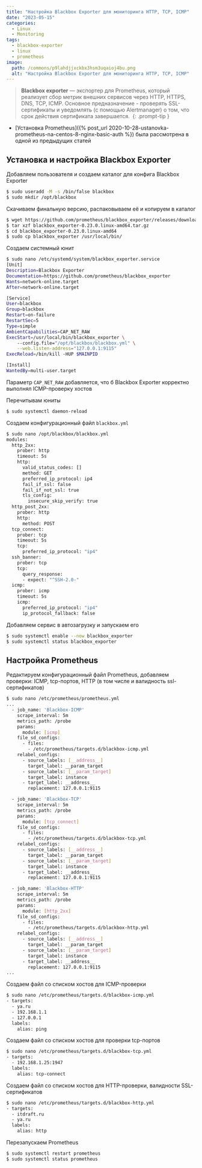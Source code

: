 ```yaml
---
title: "Настройка Blackbox Exporter для мониторинга HTTP, TCP, ICMP"
date: "2023-05-15"
categories:
  - Linux
  - Monitoring
tags: 
  - blackbox-exporter
  - linux
  - prometheus
image:
  path: /commons/p9lahdjjxckbx3hsm3uqaioj4bu.png
  alt: "Настройка Blackbox Exporter для мониторинга HTTP, TCP, ICMP"
---
```


> **Blackbox exporter** — экспортер для Prometheus, который реализует сбор метрик внешних сервисов через HTTP, HTTPS, DNS, TCP, ICMP. Основное предназначение - проверять SSL-сертификаты и уведомлять (с помощью Alertmanager) о том, что срок действия сертификата завершается. 
{: .prompt-tip }

- [Установка Prometheus]({% post_url 2020-10-28-ustanovka-prometheus-na-centos-8-nginx-basic-auth %}) была рассмотрена в одной из предыдущих статей

## Установка и настройка Blackbox Exporter

Добавляем пользователя и создаем каталог для конфига Blackbox Exporter
```sh
$ sudo useradd -M -s /bin/false blackbox
$ sudo mkdir /opt/blackbox
```

Скачиваем финальную версию, распаковываем её и копируем в каталог
```sh
$ wget https://github.com/prometheus/blackbox_exporter/releases/download/v0.23.0/blackbox_exporter-0.23.0.linux-amd64.tar.gz
$ tar xzf blackbox_exporter-0.23.0.linux-amd64.tar.gz
$ cd blackbox_exporter-0.23.0.linux-amd64
$ sudo cp blackbox_exporter /usr/local/bin/
```

Создаем системный юнит
```sh
$ sudo nano /etc/systemd/system/blackbox_exporter.service
[Unit]
Description=Blackbox Exporter
Documentation=https://github.com/prometheus/blackbox_exporter
Wants=network-online.target
After=network-online.target

[Service]
User=blackbox
Group=blackbox
Restart=on-failure
RestartSec=5
Type=simple
AmbientCapabilities=CAP_NET_RAW
ExecStart=/usr/local/bin/blackbox_exporter \
    --config.file="/opt/blackbox/blackbox.yml" \
    --web.listen-address="127.0.0.1:9115"
ExecReload=/bin/kill -HUP $MAINPID

[Install]
WantedBy=multi-user.target
```

Параметр `CAP_NET_RAW` добавляется, что б Blackbox Exporter корректно выполнял ICMP-проверку хостов

Перечитывам юниты
```sh
$ sudo systemctl daemon-reload
```

Создаем конфигурационный файл `blackbox.yml`
```sh
$ sudo nano /opt/blackbox/blackbox.yml
modules:
  http_2xx:
    prober: http
    timeout: 5s
    http:
      valid_status_codes: []
      method: GET
      preferred_ip_protocol: ip4
      fail_if_ssl: false
      fail_if_not_ssl: true
      tls_config:
        insecure_skip_verify: true
  http_post_2xx:
    prober: http
    http:
      method: POST
  tcp_connect:
    prober: tcp
    timeout: 5s
    tcp:
      preferred_ip_protocol: "ip4"
  ssh_banner:
    prober: tcp
    tcp:
      query_response:
      - expect: "^SSH-2.0-"
  icmp:
    prober: icmp
    timeout: 5s
    icmp:
      preferred_ip_protocol: "ip4"
      ip_protocol_fallback: false
```

Добавляем сервис в автозагрузку и запускаем его
```sh
$ sudo systemctl enable --now blackbox_exporter
$ sudo systemctl status blackbox_exporter
```

## Настройка Prometheus

Редактируем конфигурационный файл Prometheus, добавляем проверки: ICMP, tcp-портов, HTTP (в том числе и валидность ssl-сертификатов)
```sh
$ sudo nano /etc/prometheus/prometheus.yml 
...
  - job_name: 'Blackbox-ICMP'
    scrape_interval: 5m
    metrics_path: /probe
    params:
      module: [icmp]
    file_sd_configs:
      - files:
        - /etc/prometheus/targets.d/blackbox-icmp.yml
    relabel_configs:
      - source_labels: [__address__]
        target_label: __param_target
      - source_labels: [__param_target]
        target_label: instance
      - target_label: __address__
        replacement: 127.0.0.1:9115

  - job_name: 'Blackbox-TCP'
    scrape_interval: 5m
    metrics_path: /probe
    params:
      module: [tcp_connect]
    file_sd_configs:
      - files:
        - /etc/prometheus/targets.d/blackbox-tcp.yml
    relabel_configs:
      - source_labels: [__address__]
        target_label: __param_target
      - source_labels: [__param_target]
        target_label: instance
      - target_label: __address__
        replacement: 127.0.0.1:9115

  - job_name: 'Blackbox-HTTP'
    scrape_interval: 5m
    metrics_path: /probe
    params:
      module: [http_2xx]
    file_sd_configs:
      - files:
        - /etc/prometheus/targets.d/blackbox-http.yml
    relabel_configs:
      - source_labels: [__address__]
        target_label: __param_target
      - source_labels: [__param_target]
        target_label: instance
      - target_label: __address__
        replacement: 127.0.0.1:9115
...
```

Создаем файл со списком хостов для ICMP-проверки
```sh
$ sudo nano /etc/prometheus/targets.d/blackbox-icmp.yml
- targets:
  - ya.ru
  - 192.168.1.1
  - 127.0.0.1
  labels:
    alias: ping
```

Создаем файл со списком хостов для проверки tcp-портов
```sh
$ sudo nano /etc/prometheus/targets.d/blackbox-tcp.yml
- targets:
  - 192.168.1.25:1947
  labels:
    alias: tcp-connect
```

Создаем файл со списком хостов для HTTP-проверки, валидности SSL-сертификатов
```sh
$ sudo nano /etc/prometheus/targets.d/blackbox-http.yml
- targets:
  - itdraft.ru
  - ya.ru
  labels:
    alias: http
```

Перезапускаем Prometheus
```sh
$ sudo systemctl restart prometheus
$ sudo systemctl status prometheus
```
